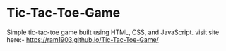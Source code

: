 # Tic-Tac-Toe-Game
Simple tic-tac-toe game built using HTML, CSS, and JavaScript.
visit site here:-   https://ram1903.github.io/Tic-Tac-Toe-Game/
